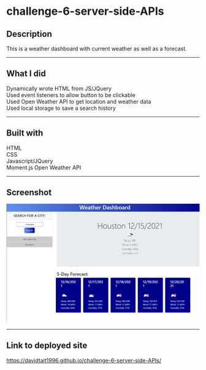 # challenge-6-server-side-APIs


## Description

This is a weather dashboard with current weather as well as a forecast.

---

## What I did

Dynamically wrote HTML from JS/JQuery  
Used event listeners to allow button to be clickable  
Used Open Weather API to get location and weather data  
Used local storage to save a search history  

---

## Built with
HTML  
CSS  
Javascript/JQuery  
Moment.js
Open Weather API

---

## Screenshot

![FrontPage](https://github.com/davidtait1996/challenge-6-server-side-APIs/blob/main/frontpage.PNG?raw=true)

---

## Link to deployed site

https://davidtait1996.github.io/challenge-6-server-side-APIs/